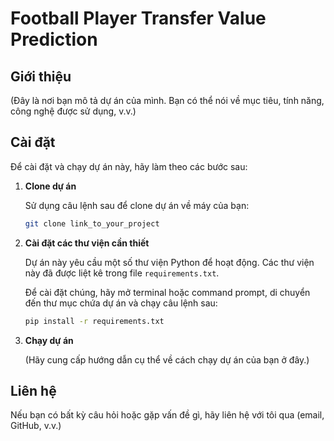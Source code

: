 # Football Player Transfer Value Prediction
## Giới thiệu

(Đây là nơi bạn mô tả dự án của mình. Bạn có thể nói về mục tiêu, tính năng, công nghệ được sử dụng, v.v.)

## Cài đặt

Để cài đặt và chạy dự án này, hãy làm theo các bước sau:

1. **Clone dự án**

    Sử dụng câu lệnh sau để clone dự án về máy của bạn:

    ```bash
    git clone link_to_your_project
    ```

2. **Cài đặt các thư viện cần thiết**

    Dự án này yêu cầu một số thư viện Python để hoạt động. Các thư viện này đã được liệt kê trong file `requirements.txt`.

    Để cài đặt chúng, hãy mở terminal hoặc command prompt, di chuyển đến thư mục chứa dự án và chạy câu lệnh sau:

    ```bash
    pip install -r requirements.txt
    ```

3. **Chạy dự án**

    (Hãy cung cấp hướng dẫn cụ thể về cách chạy dự án của bạn ở đây.)

## Liên hệ

Nếu bạn có bất kỳ câu hỏi hoặc gặp vấn đề gì, hãy liên hệ với tôi qua (email, GitHub, v.v.)

